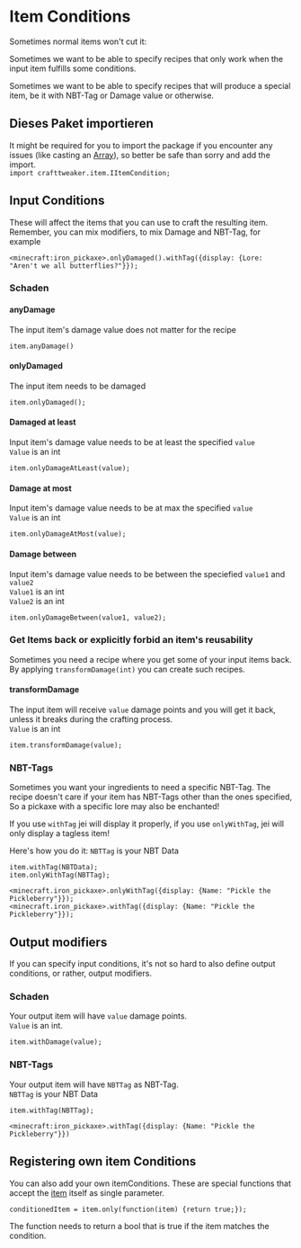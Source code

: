 # Item Conditions

Sometimes normal items won't cut it:

Sometimes we want to be able to specify recipes that only work when the input item fulfills some conditions.

Sometimes we want to be able to specify recipes that will produce a special item, be it with NBT-Tag or Damage value or otherwise.

## Dieses Paket importieren

It might be required for you to import the package if you encounter any issues (like casting an [Array](/AdvancedFunctions/Arrays_and_Loops/)), so better be safe than sorry and add the import.  
`import crafttweaker.item.IItemCondition;`

## Input Conditions

These will affect the items that you can use to craft the resulting item. Remember, you can mix modifiers, to mix Damage and NBT-Tag, for example

```zenscript
<minecraft:iron_pickaxe>.onlyDamaged().withTag({display: {Lore: "Aren't we all butterflies?"}});
```

### Schaden

#### anyDamage

The input item's damage value does not matter for the recipe

```zenscript
item.anyDamage()
```

#### onlyDamaged

The input item needs to be damaged

```zenscript
item.onlyDamaged();
```

#### Damaged at least

Input item's damage value needs to be at least the specified `value`  
`Value` is an int

```zenscript
item.onlyDamageAtLeast(value);
```

#### Damage at most

Input item's damage value needs to be at max the specified `value`  
`Value` is an int

```zenscript
item.onlyDamageAtMost(value);
```

#### Damage between

Input item's damage value needs to be between the speciefied `value1` and `value2`  
`Value1` is an int  
`Value2` is an int

```zenscript
item.onlyDamageBetween(value1, value2);
```

### Get Items back or explicitly forbid an item's reusability

Sometimes you need a recipe where you get some of your input items back.  
By applying `transformDamage(int)` you can create such recipes.

#### transformDamage

The input item will receive `value` damage points and you will get it back, unless it breaks during the crafting process.  
`Value` is an int

```zenscript
item.transformDamage(value);
```

### NBT-Tags

Sometimes you want your ingredients to need a specific NBT-Tag. The recipe doesn't care if your item has NBT-Tags other than the ones specified, So a pickaxe with a specific lore may also be enchanted!

If you use `withTag` jei will display it properly, if you use `onlyWithTag`, jei will only display a tagless item!

Here's how you do it: `NBTTag` is your NBT Data

```zenscript
item.withTag(NBTData);
item.onlyWithTag(NBTTag);

<minecraft.iron_pickaxe>.onlyWithTag({display: {Name: "Pickle the Pickleberry"}});
<minecraft.iron_pickaxe>.withTag({display: {Name: "Pickle the Pickleberry"}});
```

## Output modifiers

If you can specify input conditions, it's not so hard to also define output conditions, or rather, output modifiers.

### Schaden

Your output item will have `value` damage points.  
`Value` is an int.

```zenscript
item.withDamage(value);
```

### NBT-Tags

Your output item will have `NBTTag` as NBT-Tag.  
`NBTTag` is your NBT Data

```zenscript
item.withTag(NBTTag);

<minecraft:iron_pickaxe>.withTag({display: {Name: "Pickle the Pickleberry"}})
```

## Registering own item Conditions

You can also add your own itemConditions. These are special functions that accept the [item](/Vanilla/Items/IItemStack/) itself as single parameter.

```zenscript
conditionedItem = item.only(function(item) {return true;});
```

The function needs to return a bool that is true if the item matches the condition.